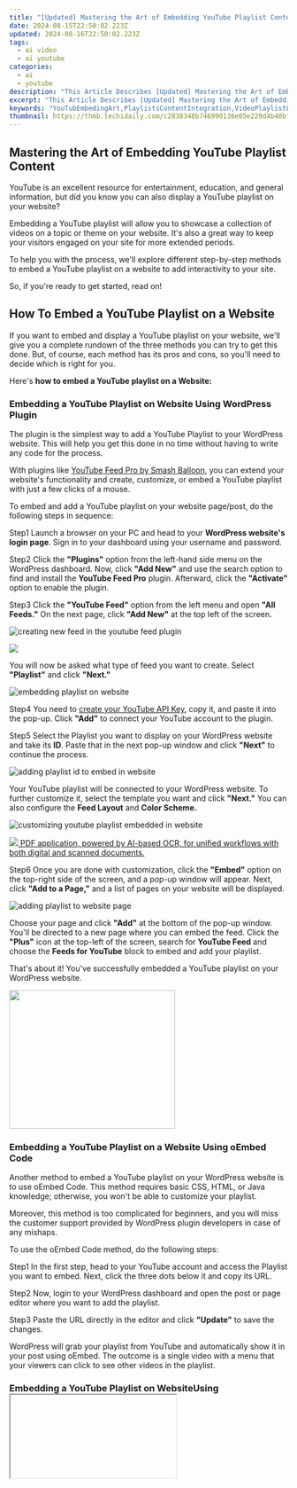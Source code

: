 ```yaml
---
title: "[Updated] Mastering the Art of Embedding YouTube Playlist Content for 2024"
date: 2024-08-15T22:50:02.223Z
updated: 2024-08-16T22:50:02.223Z
tags:
  - ai video
  - ai youtube
categories:
  - ai
  - youtube
description: "This Article Describes [Updated] Mastering the Art of Embedding YouTube Playlist Content for 2024"
excerpt: "This Article Describes [Updated] Mastering the Art of Embedding YouTube Playlist Content for 2024"
keywords: "YouTubEmbedingArt,PlaylistsContentIntegration,VideoPlaylistLink,OnlineMediaEmbeding,StreamlineVideoEmbedding,YouTubeContentSync,EmbeddedVideoPlaysync,EmbedPlaylistArt,IntegratePlaysync,VideoSyncEmbed"
thumbnail: https://thmb.techidaily.com/c2838348b746990136e05e229d4b40bfea769dde8bb07eb48712190cd8997d0c.jpg
---
```


## Mastering the Art of Embedding YouTube Playlist Content

YouTube is an excellent resource for entertainment, education, and general information, but did you know you can also display a YouTube playlist on your website?

Embedding a YouTube playlist will allow you to showcase a collection of videos on a topic or theme on your website. It's also a great way to keep your visitors engaged on your site for more extended periods.

To help you with the process, we'll explore different step-by-step methods to embed a YouTube playlist on a website to add interactivity to your site.

So, if you're ready to get started, read on!

## How To Embed a YouTube Playlist on a Website

If you want to embed and display a YouTube playlist on your website, we'll give you a complete rundown of the three methods you can try to get this done. But, of course, each method has its pros and cons, so you'll need to decide which is right for you.

Here's **how to embed a YouTube playlist on a Website:**

### Embedding a YouTube Playlist on Website Using WordPress Plugin

The plugin is the simplest way to add a YouTube Playlist to your WordPress website. This will help you get this done in no time without having to write any code for the process.

With plugins like [YouTube Feed Pro by Smash Balloon](https://smashballoon.com/youtube-feed/), you can extend your website's functionality and create, customize, or embed a YouTube playlist with just a few clicks of a mouse.

To embed and add a YouTube playlist on your website page/post, do the following steps in sequence:

Step1 Launch a browser on your PC and head to your **WordPress website's login page**. Sign in to your dashboard using your username and password.

Step2 Click the **"Plugins"** option from the left-hand side menu on the WordPress dashboard. Now, click **"Add New"** and use the search option to find and install the **YouTube Feed Pro** plugin. Afterward, click the **"Activate"** option to enable the plugin.

Step3 Click the **"YouTube Feed"** option from the left menu and open **"All Feeds."** On the next page, click **"Add New"** at the top left of the screen.

![creating new feed in the youtube feed plugin](https://images.wondershare.com/filmora/article-images/2023/03/creating-new-feed-in-the-youtube-feed-plugin.png)
<!-- affiliate ads begin -->
<a href="https://store.massmailsoftware.com/order/checkout.php?PRODS=1095219&QTY=1&AFFILIATE=108875&CART=1"><img src="https://secure.avangate.com/images/merchant/dc87c13749315c7217cdc4ac692e704c/banera_for_partners-20_%281%29.jpg" border="0"></a>
<!-- affiliate ads end -->

You will now be asked what type of feed you want to create. Select **"Playlist"** and click **"Next."**

![embedding playlist on website](https://images.wondershare.com/filmora/article-images/2023/03/embedding-playlist-on-website.png)

Step4 You need to [create your YouTube API Key](https://developers.google.com/youtube/v3/getting-started), copy it, and paste it into the pop-up. Click **"Add"** to connect your YouTube account to the plugin.

Step5 Select the Playlist you want to display on your WordPress website and take its **ID**. Paste that in the next pop-up window and click **"Next"** to continue the process.

![adding playlist id to embed in website](https://images.wondershare.com/filmora/article-images/2023/03/adding-playlist-id-to-embed-in-website.png)

Your YouTube playlist will be connected to your WordPress website. To further customize it, select the template you want and click **"Next."** You can also configure the **Feed Layout** and **Color Scheme.**

![customizing youtube playlist embedded in website](https://images.wondershare.com/filmora/article-images/2023/03/customizing-youtube-playlist-embedded-in-website.png)
<!-- affiliate ads begin -->
<a href="https://checkout.abbyy.com/order/checkout.php?PRODS=39254549&QTY=1&AFFILIATE=108875&CART=1"> <img src="https://secure.avangate.com/images/merchant/0e5fb5c76fca16adbee503c9aff393cd/products/8_FR-Badges-NEW-FR-Standard-16-WIN-200.png" border="0"> PDF application, powered by AI-based OCR, for unified workflows with both digital and scanned documents. </a>
<!-- affiliate ads end -->

Step6 Once you are done with customization, click the **"Embed"** option on the top-right side of the screen, and a pop-up window will appear. Next, click **"Add to a Page,"** and a list of pages on your website will be displayed.

![adding playlist to website page](https://images.wondershare.com/filmora/article-images/2023/03/adding-playlist-to-website-page.png)

Choose your page and click **"Add"** at the bottom of the pop-up window. You'll be directed to a new page where you can embed the feed. Click the **"Plus"** icon at the top-left of the screen, search for **YouTube Feed** and choose the **Feeds for YouTube** block to embed and add your playlist.

That's about it! You've successfully embedded a YouTube playlist on your WordPress website.

<!-- affiliate ads begin -->
<a href="https://homestyler.sjv.io/c/5597632/2044747/22993" target="_top" id="2044747"><img src="//a.impactradius-go.com/display-ad/22993-2044747" border="0" alt="" width="300" height="250"/></a><img height="0" width="0" src="https://imp.pxf.io/i/5597632/2044747/22993" style="position:absolute;visibility:hidden;" border="0" />
<!-- affiliate ads end -->
### Embedding a YouTube Playlist on a Website Using oEmbed Code

Another method to embed a YouTube playlist on your WordPress website is to use oEmbed Code. This method requires basic CSS, HTML, or Java knowledge; otherwise, you won't be able to customize your playlist.

Moreover, this method is too complicated for beginners, and you will miss the customer support provided by WordPress plugin developers in case of any mishaps.

To use the oEmbed Code method, do the following steps:

Step1 In the first step, head to your YouTube account and access the Playlist you want to embed. Next, click the three dots below it and copy its URL.

Step2 Now, login to your WordPress dashboard and open the post or page editor where you want to add the playlist.

Step3 Paste the URL directly in the editor and click **"Update"** to save the changes.

WordPress will grab your playlist from YouTube and automatically show it in your post using oEmbed. The outcome is a single video with a menu that your viewers can click to see other videos in the playlist.

### Embedding a YouTube Playlist on WebsiteUsing <iframe >

Another way to embed a playlist of your YouTube channel on your WordPress site is by using the iFrame code with the following step-by-step instructions:

Step1 In the first step, launch a browser on your desktop or laptop and go to your **YouTube channel.**

Step2 Now, head to the YouTube playlist you want to embed, click the **"Share"** icon, and a pop-up window will appear.

Step3 Choose the **"Embed"** option, and a new lightbox pop-up will appear, having your playlist's embed code. Click **"Copy"** to save the code on your clipboard.

![embedding youtube playlist in website using iframe code](https://images.wondershare.com/filmora/article-images/2023/03/embedding-youtube-playlist-in-website-using-iframe-code.png)
<!-- affiliate ads begin -->
<a href="https://secure.2checkout.com/order/checkout.php?PRODS=4600113&QTY=1&AFFILIATE=108875&CART=1"><img src="https://www.epubor.com/images/drm-removal-feature2.png" border="0">Any DRM Removal for Win：Remove DRM from Adobe, Kindle, Sony eReader, Kobo, etc, read your ebooks anywhere.</a>
<!-- affiliate ads end -->

Step4 Log in to your WordPress dashboard and open the page/post editor where you want to embed the playlist. Click the **"Plus"** icon, search for **"custom HTML,"** and select **"Custom HTML block"** to add to the page/post.

Now, paste the iFrame embed code you've copied from YouTube and click "Update" at the top-right of the screen to save the changes and embed your playlist.

This method will also display one video with a menu from where you and your website viewers can access the playlist. Moreover, there are few customization options to change the appearance.

<!-- affiliate ads begin -->
<a href="https://unicoeye.pxf.io/c/5597632/2084396/18498" target="_top" id="2084396"><img src="//a.impactradius-go.com/display-ad/18498-2084396" border="0" alt="" width="1920" height="700"/></a><img height="0" width="0" src="https://imp.pxf.io/i/5597632/2084396/18498" style="position:absolute;visibility:hidden;" border="0" />
<!-- affiliate ads end -->
## A Bonus Tip: YouTube Video Maker - Filmora

If you find your YouTube videos as boring and not engaging as other content on your website, we recommend using [Wondershare Filmora](https://tools.techidaily.com/wondershare/filmora/download/) for your next project.

[Free Download](https://tools.techidaily.com/wondershare/filmora/download/) For Win 7 or later(64-bit)

[Free Download](https://tools.techidaily.com/wondershare/filmora/download/) For macOS 10.14 or later

With this software, you can quickly make eye-captivating YouTube videos by recording from a screen or webcam and can edit them using advanced editing features. Filmora also allows you to instantly export your content to YouTube with just a few clicks, which you can later embed into your website.

Some key features of Wondershare Filmora are as follows:

* Advanced video editing features include keyframing, speed ramping, Boris FX, Motion Tracking, Titles, and more.
* Massive library of preset templates, effects, transitions, animations, and royalty-free music.
* Instant [Export](https://tools.techidaily.com/wondershare/filmora/download/) to YouTube channel.
* Record from webcam, screen, and voiceover.
* Simple drag-and-drop interface.

## Conclusion

This article discusses step-by-step methods **to embed a YouTube playlist on a website** using the WordPress plugin, oEmbed code, and iFrame embed code.

Additionally, we've recommended Wondershare Filmora for making engaging and captivating YouTube videos that you can export directly to your channel from the software.

We hope you've found this article informative and can now display your YouTube playlist on your site without hassle.

[Free Download](https://tools.techidaily.com/wondershare/filmora/download/) For Win 7 or later(64-bit)

[Free Download](https://tools.techidaily.com/wondershare/filmora/download/) For macOS 10.14 or later

With this software, you can quickly make eye-captivating YouTube videos by recording from a screen or webcam and can edit them using advanced editing features. Filmora also allows you to instantly export your content to YouTube with just a few clicks, which you can later embed into your website.

Some key features of Wondershare Filmora are as follows:

* Advanced video editing features include keyframing, speed ramping, Boris FX, Motion Tracking, Titles, and more.
* Massive library of preset templates, effects, transitions, animations, and royalty-free music.
* Instant [Export](https://tools.techidaily.com/wondershare/filmora/download/) to YouTube channel.
* Record from webcam, screen, and voiceover.
* Simple drag-and-drop interface.

<!-- affiliate ads begin -->
<a href="https://vapordna.pxf.io/c/5597632/1494880/17238" target="_top" id="1494880"><img src="//a.impactradius-go.com/display-ad/17238-1494880" border="0" alt="" width="728" height="90"/></a><img height="0" width="0" src="https://imp.pxf.io/i/5597632/1494880/17238" style="position:absolute;visibility:hidden;" border="0" />
<!-- affiliate ads end -->
## Conclusion

This article discusses step-by-step methods **to embed a YouTube playlist on a website** using the WordPress plugin, oEmbed code, and iFrame embed code.

Additionally, we've recommended Wondershare Filmora for making engaging and captivating YouTube videos that you can export directly to your channel from the software.

We hope you've found this article informative and can now display your YouTube playlist on your site without hassle.

<ins class="adsbygoogle"
     style="display:block"
     data-ad-format="autorelaxed"
     data-ad-client="ca-pub-7571918770474297"
     data-ad-slot="1223367746"></ins>

<ins class="adsbygoogle"
     style="display:block"
     data-ad-format="autorelaxed"
     data-ad-client="ca-pub-7571918770474297"
     data-ad-slot="1223367746"></ins>



<ins class="adsbygoogle"
     style="display:block"
     data-ad-client="ca-pub-7571918770474297"
     data-ad-slot="8358498916"
     data-ad-format="auto"
     data-full-width-responsive="true"></ins>

<span class="atpl-alsoreadstyle">Also read:</span>
<div><ul>
<li><a href="https://youtube-tips.techidaily.com/024-approved-the-ultimate-guide-to-beauty-on-youtube-gear-makeup-tutorials-and-more/"><u>[New] 2024 Approved  The Ultimate Guide to Beauty on YouTube - Gear, Makeup Tutorials, and More</u></a></li>
<li><a href="https://youtube-tips.techidaily.com/024-approved-tiny-snippets-deciphered-important-facts/"><u>[New] 2024 Approved  Tiny Snippets Deciphered  Important Facts</u></a></li>
<li><a href="https://youtube-tips.techidaily.com/024-approved-top-7-best-fmovie-alternatives2023-updates/"><u>[New] 2024 Approved  Top 7 Best Fmovie Alternatives[2023 Updates]</u></a></li>
<li><a href="https://youtube-tips.techidaily.com/024-approved-top-picks-the-best-10-recorders-for-podcasting/"><u>[New] 2024 Approved  Top Picks  The Best 10 Recorders for Podcasting</u></a></li>
<li><a href="https://youtube-tips.techidaily.com/024-approved-unlock-content-insights-7-premier-free-tag-extraction-tools/"><u>[New] 2024 Approved  Unlock Content Insights  7 Premier Free Tag Extraction Tools</u></a></li>
<li><a href="https://youtube-tips.techidaily.com/024-approved-unlocking-earnings-potential-dm-and-yo-showdown/"><u>[New] 2024 Approved  Unlocking Earnings Potential  Dm & Yo Showdown</u></a></li>
<li><a href="https://youtube-tips.techidaily.com/024-approved-unlocking-potential-creating-your-youtube-identity/"><u>[New] 2024 Approved  Unlocking Potential  Creating Your YouTube Identity</u></a></li>
<li><a href="https://youtube-tips.techidaily.com/024-approved-unlocking-the-potential-of-your-mobile-content-for-youtube-wealth/"><u>[New] 2024 Approved  Unlocking the Potential of Your Mobile Content for YouTube Wealth</u></a></li>
<li><a href="https://youtube-tips.techidaily.com/024-approved-unseen-youtube-videos-the-meaning-of-unlisted-status/"><u>[New] 2024 Approved  Unseen YouTube Videos  The Meaning of 'Unlisted' Status</u></a></li>
<li><a href="https://youtube-tips.techidaily.com/024-approved-your-pathway-to-a-clutter-free-device-with-video-deletion-tips/"><u>[New] 2024 Approved  Your Pathway to a Clutter-Free Device with Video Deletion Tips</u></a></li>
<li><a href="https://youtube-tips.techidaily.com/024-approved-your-soundtrack-anytime-anywhere-6-top-ranked-free-apps-to-download-youtube-music/"><u>[New] 2024 Approved  Your Soundtrack, Anytime, Anywhere  6 Top-Ranked Free Apps to Download Youtube Music</u></a></li>
<li><a href="https://desktop-recording.techidaily.com/updated-2024-approved-empower-collaborative-meetings-the-best-10-free-recorders-in-review/"><u>[Updated] 2024 Approved  Empower Collaborative Meetings  The Best 10 Free Recorders in Review</u></a></li>
<li><a href="https://extra-guidance.techidaily.com/updated-maximizing-efficiency-discover-the-leading-speech-to-text-apps-for-macos/"><u>[Updated] Maximizing Efficiency  Discover the Leading Speech-to-Text Apps for MacOS</u></a></li>
<li><a href="https://instagram-clips.techidaily.com/2024-approved-understanding-and-executing-photo-gender-modification-across-platforms/"><u>2024 Approved  Understanding and Executing Photo Gender Modification Across Platforms</u></a></li>
<li><a href="https://printer-issues.techidaily.com/effortless-updates-for-enhanced-hp-officejet-performance/"><u>Effortless Updates for Enhanced HP Officejet Performance</u></a></li>
<li><a href="https://techidaily.com/full-guide-to-hard-reset-your-honor-magic-vs-2-drfone-by-drfone-reset-android-reset-android/"><u>Full Guide to Hard Reset Your Honor Magic Vs 2 | Dr.fone</u></a></li>
<li><a href="https://tech-renaissance.techidaily.com/how-to-bridge-your-tv-with-a-samsung-soundbar-easy-methods-explained/"><u>How To Bridge Your TV With a Samsung Soundbar – Easy Methods Explained</u></a></li>
<li><a href="https://android-frp.techidaily.com/how-to-bypass-motorola-moto-g34-5g-frp-in-3-different-ways-by-drfone-android/"><u>How To Bypass Motorola Moto G34 5G FRP In 3 Different Ways</u></a></li>
<li><a href="https://youtube-tips.techidaily.com/24-10-quick-setup-ideas-for-successful-youtube-business-ventures/"><u>In 2024, 10 Quick Setup Ideas for Successful YouTube Business Ventures</u></a></li>
<li><a href="https://ai-vdieo-software.techidaily.com/in-2024-8-best-neon-text-generator-online-easy-to-use/"><u>In 2024, 8 Best Neon Text Generator Online (Easy to Use)</u></a></li>
<li><a href="https://youtube-tips.techidaily.com/24-a-dive-into-the-premium-list-of-top-10-budget-friendly-youtube-designers/"><u>In 2024, A Dive Into the Premium List of Top 10 Budget-Friendly YouTube Designers</u></a></li>
<li><a href="https://youtube-tips.techidaily.com/24-avoid-piracy-safe-youtube-to-mp4-conversion-tips/"><u>In 2024, Avoid Piracy  Safe YouTube to MP4 Conversion Tips</u></a></li>
<li><a href="https://youtube-tips.techidaily.com/24-beam-your-content-upward-perfecting-youtube-seo-techniques/"><u>In 2024, Beam Your Content Upward  Perfecting YouTube SEO Techniques</u></a></li>
<li><a href="https://youtube-tips.techidaily.com/24-beware-the-web-of-counterfeit-subscriber-networks-online/"><u>In 2024, Beware the Web of Counterfeit Subscriber Networks Online</u></a></li>
<li><a href="https://youtube-tips.techidaily.com/24-boosting-revenue-the-content-creators-playbook/"><u>In 2024, Boosting Revenue  The Content Creator's Playbook</u></a></li>
<li><a href="https://youtube-tips.techidaily.com/24-case-study-how-to-grow-on-youtube-to-have-millions-of-subs/"><u>In 2024, Case Study  How to Grow on YouTube to Have Millions of Subs</u></a></li>
<li><a href="https://youtube-tips.techidaily.com/24-channel-growth-hacks-the-ultimate-list-of-5-youtube-strategies/"><u>In 2024, Channel Growth Hacks – The Ultimate List of 5 YouTube Strategies</u></a></li>
<li><a href="https://youtube-tips.techidaily.com/24-channeling-success-the-essential-elements-for-profitable-video-trailers/"><u>In 2024, Channeling Success  The Essential Elements for Profitable Video Trailers</u></a></li>
<li><a href="https://youtube-tips.techidaily.com/24-charting-a-course-essential-equipment-for-youtube-enthusiasts/"><u>In 2024, Charting a Course  Essential Equipment for YouTube Enthusiasts</u></a></li>
<li><a href="https://youtube-tips.techidaily.com/24-comparative-content-crusade-analyzing-your-videos-against-others/"><u>In 2024, Comparative Content Crusade  Analyzing Your Videos Against Others'</u></a></li>
<li><a href="https://youtube-tips.techidaily.com/24-composing-news-wrap-up-scripts/"><u>In 2024, Composing News Wrap-Up Scripts</u></a></li>
<li><a href="https://youtube-tips.techidaily.com/24-constructing-captivating-conclusions/"><u>In 2024, Constructing Captivating Conclusions</u></a></li>
<li><a href="https://youtube-tips.techidaily.com/24-crafting-captivating-thumbnails-a-comprehensive-guide-for-youtube-creators/"><u>In 2024, Crafting Captivating Thumbnails  A Comprehensive Guide for YouTube Creators</u></a></li>
<li><a href="https://youtube-tips.techidaily.com/24-crafting-content-masterpieces-with-these-essential-youtube-tips/"><u>In 2024, Crafting Content Masterpieces with These Essential YouTube Tips</u></a></li>
<li><a href="https://youtube-tips.techidaily.com/24-crafting-engaging-life-journeys-in-video-formats/"><u>In 2024, Crafting Engaging Life Journeys in Video Formats</u></a></li>
<li><a href="https://youtube-tips.techidaily.com/24-creating-a-narrative-structure-in-online-video-tutorials/"><u>In 2024, Creating a Narrative Structure in Online Video Tutorials</u></a></li>
<li><a href="https://youtube-tips.techidaily.com/24-culinary-callings-innovative-naming-for-foodie-channels/"><u>In 2024, Culinary Callings  Innovative Naming for Foodie Channels</u></a></li>
<li><a href="https://change-location.techidaily.com/in-2024-how-do-you-get-sun-stone-evolutions-in-pokemon-for-vivo-s17t-drfone-by-drfone-virtual-android/"><u>In 2024, How Do You Get Sun Stone Evolutions in Pokémon For Vivo S17t? | Dr.fone</u></a></li>
<li><a href="https://extra-skills.techidaily.com/in-2024-leading-hubs-for-virtual-typography/"><u>In 2024, Leading Hubs for Virtual Typography</u></a></li>
<li><a href="https://fix-guide.techidaily.com/infinix-note-30-not-receiving-texts-10-hassle-free-solutions-here-drfone-by-drfone-fix-android-problems-fix-android-problems/"><u>Infinix Note 30 Not Receiving Texts? 10 Hassle-Free Solutions Here | Dr.fone</u></a></li>
<li><a href="https://extra-guidance.techidaily.com/personalized-vr-retail-journeys-for-2024/"><u>Personalized VR Retail Journeys for 2024</u></a></li>
<li><a href="https://youtube-tips.techidaily.com/1-to-50-building-a-foundation-for-mukbang-creation/"><u>Step 1 to 50  Building a Foundation for Mukbang Creation</u></a></li>
</ul></div>

